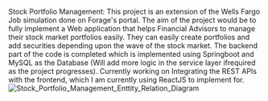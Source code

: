 Stock Portfolio Management: 
This project is an extension of the Wells Fargo Job simulation done on Forage's portal. The aim of the project would be to fully implement a Web application that helps Financial Advisors 
to manage their stock market portfolios easily. They can easily create portfolios and add securities depending upon the wave of the stock market. The backend part of the code is completed which
is implemented using Springboot and MySQL as the Database (Will add more logic in the service layer ifrequired as the project progresses). Currently working on Integrating the REST APIs with 
the frontend, which I am currently using ReactJS to implement for.
![Stock_Portfolio_Management_Enttity_Relation_Diagram](https://github.com/prajwal-bandekar/Stock-Portfolio-Management/assets/140521722/63db6fde-1ffb-499c-aa17-b35bb57d2b9c)
